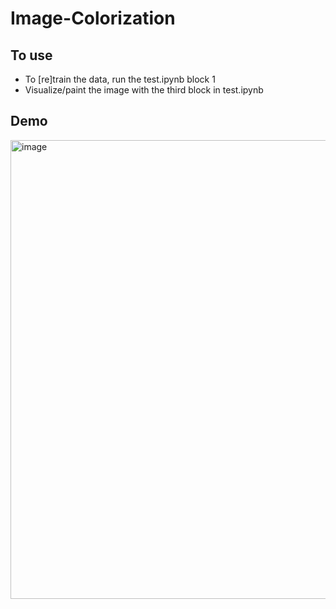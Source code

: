 # Image-Colorization

## To use 
- To [re]train the data, run the test.ipynb block 1
- Visualize/paint the image with the third block in test.ipynb

## Demo
<img width="734" alt="image" src="https://user-images.githubusercontent.com/84713087/144281200-81bfdc8a-845d-4eb1-9103-4747af858e9f.png">
